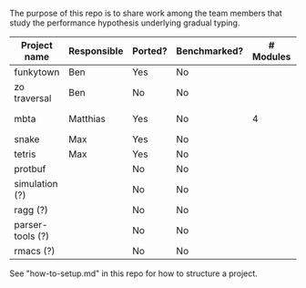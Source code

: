 
The purpose of this repo is to share work among the team members that study
the performance hypothesis underlying gradual typing. 

| Project name     | Responsible | Ported? | Benchmarked? | # Modules | Module structure |
| ---------------- | ----------- | ------- | ------------ | --------- | ---------------- |
| funkytown        | Ben         | Yes     | No           |           |                  |
| zo traversal     | Ben         | No      | No           |           |                  |
| mbta             | Matthias    | Yes     | No           | 4         | one chain        |
| snake            | Max         | Yes     | No           |           |                  |
| tetris           | Max         | Yes     | No           |           |                  |
| protbuf          |             | No      | No           |           |                  |
| simulation (?)   |             | No      | No           |           |                  |
| ragg (?)         |             | No      | No           |           |                  |
| parser-tools (?) |             | No      | No           |           |                  |
| rmacs (?)        |             | No      | No           |           |                  |

See "how-to-setup.md" in this repo for how to structure a project.
